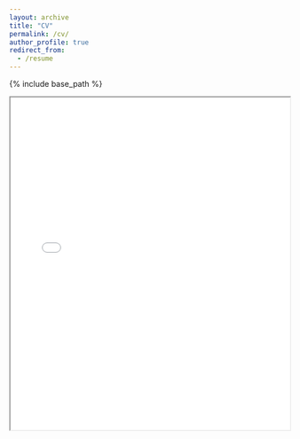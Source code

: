 ```yaml
---
layout: archive
title: "CV"
permalink: /cv/
author_profile: true
redirect_from:
  - /resume
---
```


{% include base_path %}

  <iframe src="{{ site.baseurl }}/files/Siddharth_CV_Oct24.pdf" width="100%" height="600px"></iframe>
